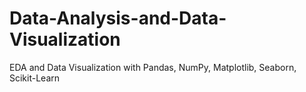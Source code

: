 # Data-Analysis-and-Data-Visualization
EDA and Data Visualization with Pandas, NumPy, Matplotlib, Seaborn, Scikit-Learn
